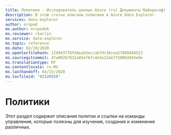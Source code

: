```yaml
---
title: Политики - Исследователь данных Azure (ru) Документы Майкрософт
description: В этой статье описаны политики в Azure Data Explorer.
services: data-explorer
author: orspod
ms.author: orspodek
ms.reviewer: rkarlin
ms.service: data-explorer
ms.topic: reference
ms.date: 02/19/2020
ms.openlocfilehash: 129943776fd4eab5eccab7dc36cea27888494523
ms.sourcegitcommit: 47a002b7032a05ef67c4e5e12de7720062645e9e
ms.translationtype: MT
ms.contentlocale: ru-RU
ms.lasthandoff: 04/15/2020
ms.locfileid: "81520559"
---
```

# <a name="policies"></a>Политики

Этот раздел содержит описания политик и ссылки на команды управления, которые полезны для изучения, создания и изменения различных.